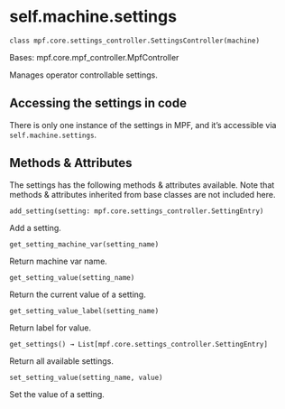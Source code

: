 
# self.machine.settings

`class mpf.core.settings_controller.SettingsController(machine)`

Bases: mpf.core.mpf_controller.MpfController

Manages operator controllable settings.

## Accessing the settings in code

There is only one instance of the settings in MPF, and it’s accessible via `self.machine.settings`.

## Methods & Attributes

The settings has the following methods & attributes available. Note that methods & attributes inherited from base classes are not included here.

`add_setting(setting: mpf.core.settings_controller.SettingEntry)`

Add a setting.

`get_setting_machine_var(setting_name)`

Return machine var name.

`get_setting_value(setting_name)`

Return the current value of a setting.

`get_setting_value_label(setting_name)`

Return label for value.

`get_settings() → List[mpf.core.settings_controller.SettingEntry]`

Return all available settings.

`set_setting_value(setting_name, value)`

Set the value of a setting.

